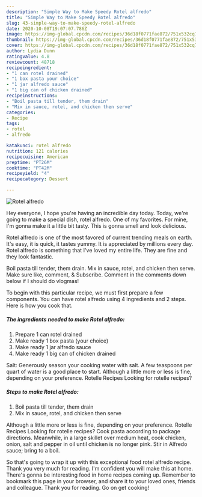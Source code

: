 ```yaml
---
description: "Simple Way to Make Speedy Rotel alfredo"
title: "Simple Way to Make Speedy Rotel alfredo"
slug: 43-simple-way-to-make-speedy-rotel-alfredo
date: 2020-10-08T19:07:07.786Z
image: https://img-global.cpcdn.com/recipes/36d18f0771fae872/751x532cq70/rotel-alfredo-recipe-main-photo.jpg
thumbnail: https://img-global.cpcdn.com/recipes/36d18f0771fae872/751x532cq70/rotel-alfredo-recipe-main-photo.jpg
cover: https://img-global.cpcdn.com/recipes/36d18f0771fae872/751x532cq70/rotel-alfredo-recipe-main-photo.jpg
author: Lydia Dunn
ratingvalue: 4.8
reviewcount: 48718
recipeingredient:
- "1 can rotel drained"
- "1 box pasta your choice"
- "1 jar alfredo sauce"
- "1 big can of chicken drained"
recipeinstructions:
- "Boil pasta till tender, them drain"
- "Mix in sauce, rotel, and chicken then serve"
categories:
- Recipe
tags:
- rotel
- alfredo

katakunci: rotel alfredo 
nutrition: 121 calories
recipecuisine: American
preptime: "PT26M"
cooktime: "PT42M"
recipeyield: "4"
recipecategory: Dessert

---
```



![Rotel alfredo](https://img-global.cpcdn.com/recipes/36d18f0771fae872/751x532cq70/rotel-alfredo-recipe-main-photo.jpg)

Hey everyone, I hope you're having an incredible day today. Today, we're going to make a special dish, rotel alfredo. One of my favorites. For mine, I'm gonna make it a little bit tasty. This is gonna smell and look delicious.

Rotel alfredo is one of the most favored of current trending meals on earth. It's easy, it is quick, it tastes yummy. It is appreciated by millions every day. Rotel alfredo is something that I've loved my entire life. They are fine and they look fantastic.

Boil pasta till tender, them drain. Mix in sauce, rotel, and chicken then serve. Make sure like, comment, &amp; Subscribe. Comment in the comments down below if I should do vlogmas!


To begin with this particular recipe, we must first prepare a few components. You can have rotel alfredo using 4 ingredients and 2 steps. Here is how you cook that.

<!--inarticleads1-->

##### The ingredients needed to make Rotel alfredo:

1. Prepare 1 can rotel drained
1. Make ready 1 box pasta (your choice)
1. Make ready 1 jar alfredo sauce
1. Make ready 1 big can of chicken drained


Salt: Generously season your cooking water with salt. A few teaspoons per quart of water is a good place to start. Although a little more or less is fine, depending on your preference. Rotelle Recipes Looking for rotelle recipes? 

<!--inarticleads2-->

##### Steps to make Rotel alfredo:

1. Boil pasta till tender, them drain
1. Mix in sauce, rotel, and chicken then serve


Although a little more or less is fine, depending on your preference. Rotelle Recipes Looking for rotelle recipes? Cook pasta according to package directions. Meanwhile, in a large skillet over medium heat, cook chicken, onion, salt and pepper in oil until chicken is no longer pink. Stir in Alfredo sauce; bring to a boil. 

So that's going to wrap it up with this exceptional food rotel alfredo recipe. Thank you very much for reading. I'm confident you will make this at home. There's gonna be interesting food in home recipes coming up. Remember to bookmark this page in your browser, and share it to your loved ones, friends and colleague. Thank you for reading. Go on get cooking!
